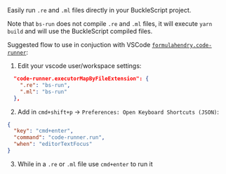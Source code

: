 Easily run `.re` and `.ml` files directly in your BuckleScript project.

Note that `bs-run` does not compile `.re` and `.ml` files, it will execute `yarn build` and will use the BuckleScript compiled files.

Suggested flow to use in conjuction with VSCode [`formulahendry.code-runner`](https://marketplace.visualstudio.com/items?itemName=formulahendry.code-runner):

1. Edit your vscode user/workspace settings:

```json
  "code-runner.executorMapByFileExtension": {
    ".re": "bs-run",
    ".ml": "bs-run"
  },
```

2. Add in `cmd+shift+p` -> `Preferences: Open Keyboard Shortcuts (JSON)`:

```json
{
  "key": "cmd+enter",
  "command": "code-runner.run",
  "when": "editorTextFocus"
}
```

3. While in a `.re` or `.ml` file use `cmd+enter` to run it
